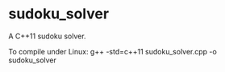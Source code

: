 sudoku_solver
=============

A C++11 sudoku solver.

To compile under Linux:
g++ -std=c++11 sudoku_solver.cpp -o sudoku_solver 
